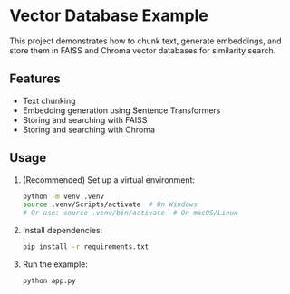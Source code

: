 # Vector Database Example

This project demonstrates how to chunk text, generate embeddings, and store them in FAISS and Chroma vector databases for similarity search.

## Features
- Text chunking
- Embedding generation using Sentence Transformers
- Storing and searching with FAISS
- Storing and searching with Chroma

## Usage
1. (Recommended) Set up a virtual environment:
   ```bash
   python -m venv .venv
   source .venv/Scripts/activate  # On Windows
   # Or use: source .venv/bin/activate  # On macOS/Linux
   ```
2. Install dependencies:
   ```bash
   pip install -r requirements.txt
   ```
3. Run the example:
   ```bash
   python app.py
   ```
